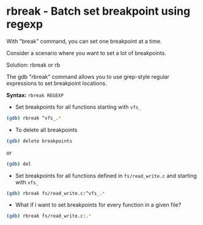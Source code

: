 # rbreak - Batch set breakpoint using regexp

With "break" command, you can set one breakpoint at a time.

Consider a scenario where you want to set a lot of breakpoints.

Solution: rbreak or rb

The gdb "rbreak" command allows you to use grep-style regular expressions to set breakpoint locations.

**Syntax:** `rbreak REGEXP`

- Set breakpoints for all functions starting with `vfs_`

```bash
(gdb) rbreak ^vfs_.*
```

- To delete all breakpoints

```bash
(gdb) delete breakpoints
```
or
```bash
(gdb) del
```

- Set breakpoints for all functions defined in `fs/read_write.c` and starting with `vfs_`

```bash
(gdb) rbreak fs/read_write.c:^vfs_.*
```

- What if i want to set breakpoints for every function in a given file?

```bash
(gdb) rbreak fs/read_write.c:.*
```

